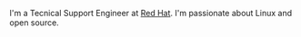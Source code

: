 I'm a Tecnical Support Engineer at [Red Hat](https://www.redhat.com/it). I'm passionate about Linux and open source.